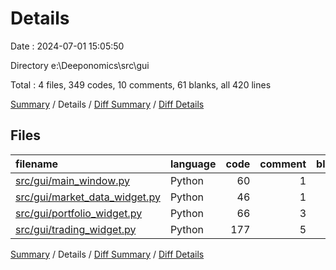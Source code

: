 # Details

Date : 2024-07-01 15:05:50

Directory e:\\Deeponomics\\src\\gui

Total : 4 files,  349 codes, 10 comments, 61 blanks, all 420 lines

[Summary](results.md) / Details / [Diff Summary](diff.md) / [Diff Details](diff-details.md)

## Files
| filename | language | code | comment | blank | total |
| :--- | :--- | ---: | ---: | ---: | ---: |
| [src/gui/main_window.py](/src/gui/main_window.py) | Python | 60 | 1 | 11 | 72 |
| [src/gui/market_data_widget.py](/src/gui/market_data_widget.py) | Python | 46 | 1 | 9 | 56 |
| [src/gui/portfolio_widget.py](/src/gui/portfolio_widget.py) | Python | 66 | 3 | 11 | 80 |
| [src/gui/trading_widget.py](/src/gui/trading_widget.py) | Python | 177 | 5 | 30 | 212 |

[Summary](results.md) / Details / [Diff Summary](diff.md) / [Diff Details](diff-details.md)
